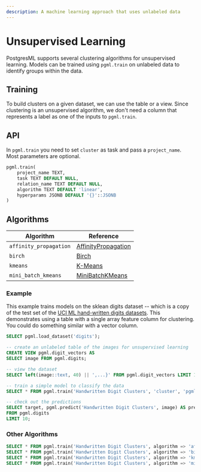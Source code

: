```yaml
---
description: A machine learning approach that uses unlabeled data
---
```


# Unsupervised Learning

PostgresML supports several clustering algorithms for unsupervised learning. Models can be trained using `pgml.train` on unlabeled data to identify groups within the data.

## Training

To build clusters on a given dataset, we can use the table or a view. Since clustering is an unsupervised algorithm, we don't need a column that represents a label as one of the inputs to `pgml.train`.

## API

In `pgml.train` you need to set `cluster` as task and pass a `project_name`. Most  parameters are optional.&#x20;

```sql
pgml.train(
    project_name TEXT,
    task TEXT DEFAULT NULL,
    relation_name TEXT DEFAULT NULL,
    algorithm TEXT DEFAULT 'linear',
    hyperparams JSONB DEFAULT '{}'::JSONB
)
```

## Algorithms

| Algorithm              | Reference                                                                                                         |
| ---------------------- | ----------------------------------------------------------------------------------------------------------------- |
| `affinity_propagation` | [AffinityPropagation](https://scikit-learn.org/stable/modules/generated/sklearn.cluster.AffinityPropagation.html) |
| `birch`                | [Birch](https://scikit-learn.org/stable/modules/generated/sklearn.cluster.Birch.html)                             |
| `kmeans`               | [K-Means](https://scikit-learn.org/stable/modules/generated/sklearn.cluster.KMeans.html)                          |
| `mini_batch_kmeans`    | [MiniBatchKMeans](https://scikit-learn.org/stable/modules/generated/sklearn.cluster.MiniBatchKMeans.html)         |

### Example

This example trains models on the sklean digits dataset -- which is a copy of the test set of the [UCI ML hand-written digits datasets](https://archive.ics.uci.edu/ml/datasets/Optical+Recognition+of+Handwritten+Digits). This demonstrates using a table with a single array feature column for clustering. You could do something similar with a vector column.

```sql
SELECT pgml.load_dataset('digits');

-- create an unlabeled table of the images for unsupervised learning
CREATE VIEW pgml.digit_vectors AS
SELECT image FROM pgml.digits;

-- view the dataset
SELECT left(image::text, 40) || ',...}' FROM pgml.digit_vectors LIMIT 10;

-- train a simple model to classify the data
SELECT * FROM pgml.train('Handwritten Digit Clusters', 'cluster', 'pgml.digit_vectors', hyperparams => '{"n_clusters": 10}');

-- check out the predictions
SELECT target, pgml.predict('Handwritten Digit Clusters', image) AS prediction
FROM pgml.digits
LIMIT 10;
```

### Other Algorithms

```sql
SELECT * FROM pgml.train('Handwritten Digit Clusters', algorithm => 'affinity_propagation');
SELECT * FROM pgml.train('Handwritten Digit Clusters', algorithm => 'birch', hyperparams => '{"n_clusters": 10}');
SELECT * FROM pgml.train('Handwritten Digit Clusters', algorithm => 'kmeans', hyperparams => '{"n_clusters": 10}');
SELECT * FROM pgml.train('Handwritten Digit Clusters', algorithm => 'mini_batch_kmeans', hyperparams => '{"n_clusters": 10}');
```
